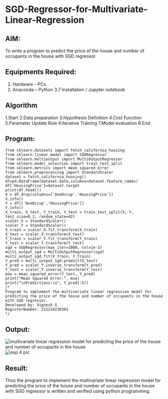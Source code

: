 # SGD-Regressor-for-Multivariate-Linear-Regression

## AIM:
To write a program to predict the price of the house and number of occupants in the house with SGD regressor.

## Equipments Required:
1. Hardware – PCs
2. Anaconda – Python 3.7 Installation / Jupyter notebook

## Algorithm
1.Start
2.Data preparation
3.Hypothesis Definition
4.Cost Function
5.Parameter Update Rule 
6.Iterative Training 
7.Model evaluation
8.End 

## Program:
```import pandas as pd
from sklearn.datasets import fetch_california_housing
from sklearn.linear_model import SGDRegressor
from sklearn.multioutput import MultiOutputRegressor
from sklearn.model_selection import train_test_split
from sklearn.metrics import mean_squared_error
from sklearn.preprocessing import StandardScaler
dataset = fetch_california_housing()
df=pd.DataFrame(dataset.data,columns=dataset.feature_names)
df['HousingPrice']=dataset.target
print(df.head())
X = df.drop(columns=['AveOccup','HousingPrice'])
X.info()
Y = df[['AveOccup','HousingPrice']]
Y.info()
X_train, X_test, Y_train, Y_test = train_test_split(X, Y, test_size=0.2, random_state=42)
scaler_X = StandardScaler()
scaler_Y = StandardScaler()
X_train = scaler_X.fit_transform(X_train)
X_test = scaler_X.transform(X_test)
Y_train = scaler_Y.fit_transform(Y_train)
Y_test = scaler_Y.transform(Y_test)
sgd = SGDRegressor(max_iter=1000, tol=1e-3)
multi_output_sgd = MultiOutputRegressor(sgd)
multi_output_sgd.fit(X_train, Y_train)
Y_pred = multi_output_sgd.predict(X_test)
Y_pred = scaler_Y.inverse_transform(Y_pred)
Y_test = scaler_Y.inverse_transform(Y_test)
mse = mean_squared_error(Y_test, Y_pred)
print("Mean Squared Error:", mse)
print("\nPredictions:\n", Y_pred[:5])
/*
Program to implement the multivariate linear regression model for predicting the price of the house and number of occupants in the house with SGD regressor.
Developed by: Vignesh G
RegisterNumber: 212224230301
*/
```

## Output:
![multivariate linear regression model for predicting the price of the house and number of occupants in the house](sam.png)
![exp 4 pic](https://github.com/user-attachments/assets/5af8fa2e-7ed2-4baf-8a40-b56415630ef0)


## Result:
Thus the program to implement the multivariate linear regression model for predicting the price of the house and number of occupants in the house with SGD regressor is written and verified using python programming.
